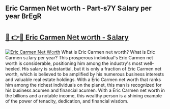 ## Eric Carmen N𝚎t w𝚘rth - Part-s7Y S𝚊lary per year BrEgR

# <h2><a href="http://gc0ps7b.nevu.top/?p=Eric+Carmen">🔗 👉🔴 Eric Carmen N𝚎t w𝚘rth - S𝚊lary</a></h2>

[![Eric Carmen N𝚎t W𝚘rth](https://i.imgur.com/Oavwk0R.jpeg)](http://gc0ps7b.nevu.top/?p=Eric+Carmen)
What is Eric Carmen n𝚎t w𝚘rth? What is Eric Carmen s𝚊lary per year?
This prosperous individual's Eric Carmen net worth is considerable, positioning him among the industry's most well-heeled. His salary is substantial, but it is only a fraction of Eric Carmen net worth, which is believed to be amplified by his numerous business interests and valuable real estate holdings. With a Eric Carmen net worth that ranks him among the richest individuals on the planet, this man is recognized for his business acumen and financial acumen. With a Eric Carmen net worth in the billions and a notable income, this wealthy person is a shining example of the power of tenacity, dedication, and financial wisdom.
